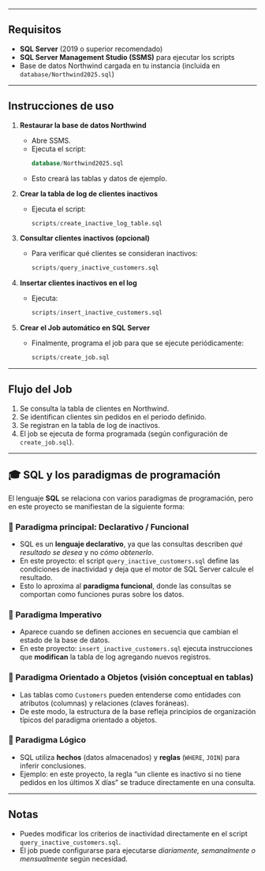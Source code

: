 
---

## Requisitos

- **SQL Server** (2019 o superior recomendado)  
- **SQL Server Management Studio (SSMS)** para ejecutar los scripts  
- Base de datos Northwind cargada en tu instancia (incluida en `database/Northwind2025.sql`)

---

## Instrucciones de uso

1. **Restaurar la base de datos Northwind**  
   - Abre SSMS.  
   - Ejecuta el script:  
     ```sql
     database/Northwind2025.sql
     ```  
   - Esto creará las tablas y datos de ejemplo.

2. **Crear la tabla de log de clientes inactivos**  
   - Ejecuta el script:  
     ```sql
     scripts/create_inactive_log_table.sql
     ```

3. **Consultar clientes inactivos (opcional)**  
   - Para verificar qué clientes se consideran inactivos:  
     ```sql
     scripts/query_inactive_customers.sql
     ```

4. **Insertar clientes inactivos en el log**  
   - Ejecuta:  
     ```sql
     scripts/insert_inactive_customers.sql
     ```

5. **Crear el Job automático en SQL Server**  
   - Finalmente, programa el job para que se ejecute periódicamente:  
     ```sql
     scripts/create_job.sql
     ```

---

## Flujo del Job

1. Se consulta la tabla de clientes en Northwind.  
2. Se identifican clientes sin pedidos en el periodo definido.  
3. Se registran en la tabla de log de inactivos.  
4. El job se ejecuta de forma programada (según configuración de `create_job.sql`).  

---

## 🎓 SQL y los paradigmas de programación

El lenguaje **SQL** se relaciona con varios paradigmas de programación, pero en este proyecto se manifiestan de la siguiente forma:

### 🔹 Paradigma principal: Declarativo / Funcional
- SQL es un **lenguaje declarativo**, ya que las consultas describen *qué resultado se desea* y no *cómo obtenerlo*.  
- En este proyecto: el script `query_inactive_customers.sql` define las condiciones de inactividad y deja que el motor de SQL Server calcule el resultado.  
- Esto lo aproxima al **paradigma funcional**, donde las consultas se comportan como funciones puras sobre los datos.

### 🔹 Paradigma Imperativo
- Aparece cuando se definen acciones en secuencia que cambian el estado de la base de datos.  
- En este proyecto: `insert_inactive_customers.sql` ejecuta instrucciones que **modifican** la tabla de log agregando nuevos registros.

### 🔹 Paradigma Orientado a Objetos (visión conceptual en tablas)
- Las tablas como `Customers` pueden entenderse como entidades con atributos (columnas) y relaciones (claves foráneas).  
- De este modo, la estructura de la base refleja principios de organización típicos del paradigma orientado a objetos.

### 🔹 Paradigma Lógico
- SQL utiliza **hechos** (datos almacenados) y **reglas** (`WHERE`, `JOIN`) para inferir conclusiones.  
- Ejemplo: en este proyecto, la regla “un cliente es inactivo si no tiene pedidos en los últimos X días” se traduce directamente en una consulta.

---

## Notas

- Puedes modificar los criterios de inactividad directamente en el script `query_inactive_customers.sql`.  
- El job puede configurarse para ejecutarse *diariamente, semanalmente o mensualmente* según necesidad.  
